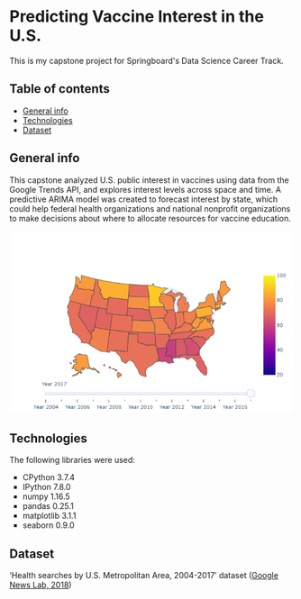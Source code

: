 # Predicting Vaccine Interest in the U.S.
This is my capstone project for Springboard's Data Science Career Track. 

## Table of contents
* [General info](#general-info)
* [Technologies](#technologies)
* [Dataset](#dataset)

## General info
This capstone analyzed U.S. public interest in vaccines using data from the Google Trends API, and explores interest levels across space and time. A predictive ARIMA model was created to forecast interest by state, which could help federal health organizations and national nonprofit organizations to make decisions about where to allocate resources for vaccine education.

![Map of 2017 vaccine interest](https://github.com/chantel808/Springboard_Capstone1/blob/master/map_vaccine_2017.png)
## Technologies
The following libraries were used:
<ul type="square">
  <li>CPython 3.7.4</li>
  <li>IPython 7.8.0</li>
  <li>numpy 1.16.5</li>
  <li>pandas 0.25.1</li>
  <li>matplotlib 3.1.1</li>
  <li>seaborn 0.9.0</li>
  </ul>

## Dataset
‘Health searches by U.S. Metropolitan Area, 2004-2017’ dataset (<a href="https://www.kaggle.com/GoogleNewsLab/health-searches-us-county">Google News Lab, 2018</a>) 
